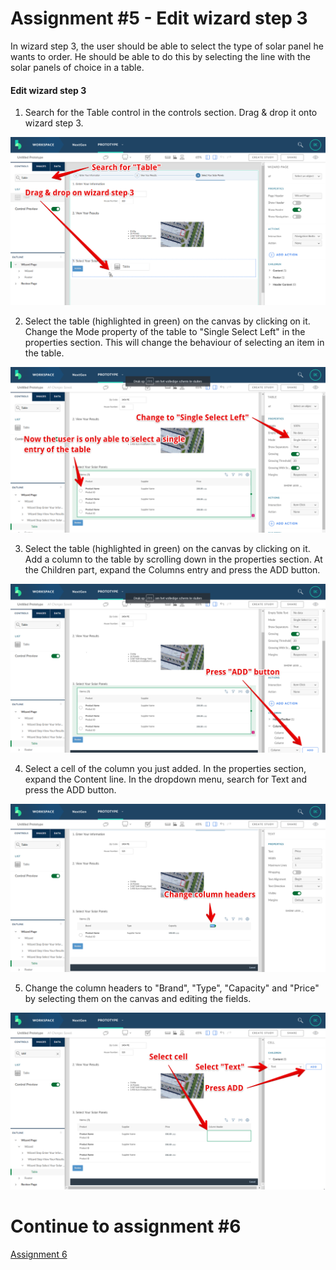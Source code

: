 # Assignment #5 - Edit wizard step 3
In wizard step 3, the user should be able to select the type of solar panel he wants to order. He should be able to do this by selecting the line with the solar panels of choice in a table.

#### Edit wizard step 3
1. Search for the Table control in the controls section. Drag & drop it onto wizard step 3.

![Add Table control](https://github.com/Innov8ion-developer/SAP_Build_Assignments/blob/master/img/addSolarPanelsTable1.png)

2. Select the table (highlighted in green) on the canvas by clicking on it. Change the Mode property of the table to "Single Select Left" in the properties section. This will change the behaviour of selecting an item in the table.

![Change Table mode](https://github.com/Innov8ion-developer/SAP_Build_Assignments/blob/master/img/addSolarPanelsTable2.png)

3. Select the table (highlighted in green) on the canvas by clicking on it. Add a column to the table by scrolling down in the properties section. At the Children part, expand the Columns entry and press the ADD button.

![Add a column](https://github.com/Innov8ion-developer/SAP_Build_Assignments/blob/master/img/addSolarPanelsTable3.png)

4. Select a cell of the column you just added. In the properties section, expand the Content line. In the dropdown menu, search for Text and press the ADD button.

![Add cell content](https://github.com/Innov8ion-developer/SAP_Build_Assignments/blob/master/img/addSolarPanelsTable4.png)

5. Change the column headers to "Brand", "Type", "Capacity" and "Price" by selecting them on the canvas and editing the fields.

![Change column header](https://github.com/Innov8ion-developer/SAP_Build_Assignments/blob/master/img/addSolarPanelsTable5.png)

# Continue to assignment #6
[Assignment 6](https://github.com/Innov8ion-developer/SAP_Build_Assignmentss/tree/3_)

